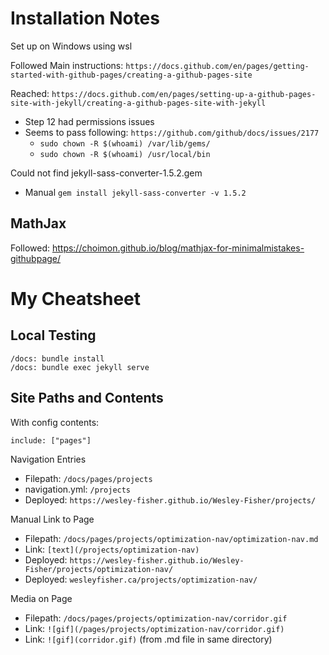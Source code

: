 
# Installation Notes

Set up on Windows using wsl

Followed Main instructions: `https://docs.github.com/en/pages/getting-started-with-github-pages/creating-a-github-pages-site`

Reached: `https://docs.github.com/en/pages/setting-up-a-github-pages-site-with-jekyll/creating-a-github-pages-site-with-jekyll`
- Step 12 had permissions issues
- Seems to pass following: `https://github.com/github/docs/issues/2177`
  - `sudo chown -R $(whoami) /var/lib/gems/`
  - `sudo chown -R $(whoami) /usr/local/bin`

Could not find jekyll-sass-converter-1.5.2.gem
- Manual `gem install jekyll-sass-converter -v 1.5.2`

## MathJax

Followed: https://choimon.github.io/blog/mathjax-for-minimalmistakes-githubpage/


# My Cheatsheet

## Local Testing

```
/docs: bundle install
/docs: bundle exec jekyll serve
```

## Site Paths and Contents

With config contents:
```
include: ["pages"]
```

Navigation Entries
* Filepath: `/docs/pages/projects`
* navigation.yml: `/projects`
* Deployed: `https://wesley-fisher.github.io/Wesley-Fisher/projects/`

Manual Link to Page
* Filepath: `/docs/pages/projects/optimization-nav/optimization-nav.md`
* Link: `[text](/projects/optimization-nav)`
* Deployed: `https://wesley-fisher.github.io/Wesley-Fisher/projects/optimization-nav/`
* Deployed: `wesleyfisher.ca/projects/optimization-nav/`

Media on Page
* Filepath: `/docs/pages/projects/optimization-nav/corridor.gif`
* Link: `![gif](/pages/projects/optimization-nav/corridor.gif)`
* Link: `![gif](corridor.gif)` (from .md file in same directory)
